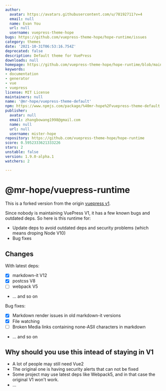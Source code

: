 ```yaml
---
author:
  avatar: https://avatars.githubusercontent.com/u/78192711?v=4
  email: null
  name: Evan You
  url: null
  username: vuepress-theme-hope
bugs: https://github.com/vuepress-theme-hope/hope-runtime/issues
category: themes
date: '2021-10-31T06:53:16.754Z'
deprecated: false
description: Default theme for VuePress
downloads: null
homepage: https://github.com/vuepress-theme-hope/hope-runtime/blob/main/packages/vuepress-theme-default#readme
keywords:
- documentation
- generator
- vue
- vuepress
license: MIT License
maintainers: null
name: '@mr-hope/vuepress-theme-default'
npm: https://www.npmjs.com/package/%40mr-hope%2Fvuepress-theme-default
publisher:
  avatar: null
  email: zhangbowang1998@gmail.com
  name: null
  url: null
  username: mister-hope
repository: https://github.com/vuepress-theme-hope/hope-runtime
score: 0.5952333621333226
stars: 2
unstable: false
version: 1.9.0-alpha.1
watchers: 2

---
```


# @mr-hope/vuepress-runtime

This is a forked version from the origin [vuepress v1](https://github.com/vuejs/vuepress).

Since nobody is maintaining VuePress V1, it has a few known bugs and outdated deps. So here is this runtime for:

- Update deps to avoid outdated deps and security problems (which means droping Node V10)
- Bug fixes

## Changes

With latest deps:

- [x] markdown-it V12
- [x] postcss V8
- [ ] webpack V5
- ... and so on

Bug fixes:

- [x] Markdown render issues in old markdown-it versions
- [x] File watching
- [ ] Broken Media links containing none-ASII characters in markdown
- ... and so on

## Why should you use this intead of staying in V1

- A lot of people may still need Vue2
- The original one is having security alerts that can not be fixed
- Some project may use latest deps like Webpack5, and in that case the original V1 won't work.
- ...
